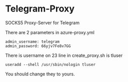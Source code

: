# Telegram-Proxy
SOCKS5 Proxy-Server for Telegram

There are 2 parameters in azure-proxy.yml

    admin_username: telegram
    admin_password: 66yjv7Fe8v7GG

There is username on 23 line in create_proxy.sh is tluser

    useradd --shell /usr/sbin/nologin tluser

You should change they to yours.
